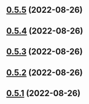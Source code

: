 ## [0.5.5](https://github.com/idbi/components/compare/v0.5.4...v0.5.5) (2022-08-26)



## [0.5.4](https://github.com/idbi/components/compare/v0.5.3...v0.5.4) (2022-08-26)



## [0.5.3](https://github.com/idbi/components/compare/v0.5.2...v0.5.3) (2022-08-26)



## [0.5.2](https://github.com/idbi/components/compare/v0.5.1...v0.5.2) (2022-08-26)



## [0.5.1](https://github.com/idbi/components/compare/v0.5.0...v0.5.1) (2022-08-26)




